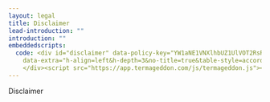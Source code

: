 ```yaml
---
layout: legal
title: Disclaimer
lead-introduction: ""
introduction: ""
embeddedscripts:
  code: <div id="disclaimer" data-policy-key="YW1aNE1VNXlhbUZ1UlVOT2RsRTlQUT09"
    data-extra="h-align=left&h-depth=3&no-title=true&table-style=accordion" >
    </div><script src="https://app.termageddon.com/js/termageddon.js"></script>
---
```

Disclaimer